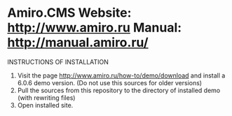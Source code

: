 Amiro.CMS 
Website: http://www.amiro.ru
Manual: http://manual.amiro.ru/
========
INSTRUCTIONS OF INSTALLATION
1) Visit the page http://www.amiro.ru/how-to/demo/download and install a 6.0.6 demo version. (Do not use this sources for older versions)
2) Pull the sources from this repository to the directory of installed demo (with rewriting files)
3) Open installed site.

